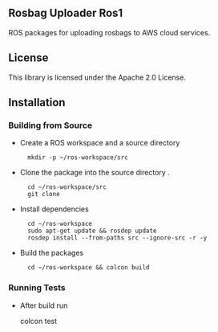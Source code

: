 ## Rosbag Uploader Ros1

ROS packages for uploading rosbags to AWS cloud services.

## License

This library is licensed under the Apache 2.0 License. 

## Installation
### Building from Source
- Create a ROS workspace and a source directory

        mkdir -p ~/ros-workspace/src

- Clone the package into the source directory . 

        cd ~/ros-workspace/src
        git clone
- Install dependencies

        cd ~/ros-workspace 
        sudo apt-get update && rosdep update
        rosdep install --from-paths src --ignore-src -r -y
- Build the packages

        cd ~/ros-workspace && colcon build

### Running Tests
- After build run

    colcon test
